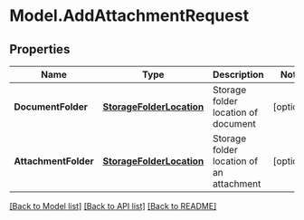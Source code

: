 # Model.AddAttachmentRequest
## Properties
Name | Type | Description | Notes
------------ | ------------- | ------------- | -------------
**DocumentFolder** | [**StorageFolderLocation**](StorageFolderLocation.md) | Storage folder location of document              | [optional] 
**AttachmentFolder** | [**StorageFolderLocation**](StorageFolderLocation.md) | Storage folder location of an attachment              | [optional] 



[[Back to Model list]](README.md#documentation-for-models) [[Back to API list]](README.md#documentation-for-api-endpoints) [[Back to README]](README.md)


